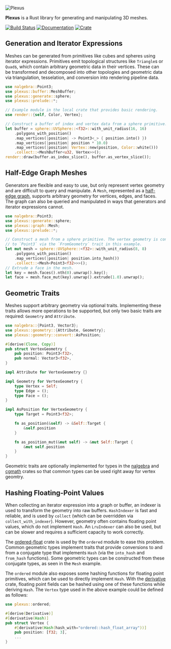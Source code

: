 ![Plexus](https://raw.githubusercontent.com/olson-sean-k/plexus/master/doc/plexus.png)

**Plexus** is a Rust library for generating and manipulating 3D meshes.

[![Build Status](https://travis-ci.org/olson-sean-k/plexus.svg?branch=master)](https://travis-ci.org/olson-sean-k/plexus)
[![Documentation](https://docs.rs/plexus/badge.svg)](https://docs.rs/plexus)
[![Crate](https://img.shields.io/crates/v/plexus.svg)](https://crates.io/crates/plexus)

## Generation and Iterator Expressions

Meshes can be generated from primitives like cubes and spheres using iterator
expressions. Primitives emit topological structures like `Triangle`s or
`Quad`s, which contain arbitrary geometric data in their vertices. These can be
transformed and decomposed into other topologies and geometric data via
triangulation, tesselation, and conversion into rendering pipeline data.

```rust
use nalgebra::Point3;
use plexus::buffer::MeshBuffer;
use plexus::generate::sphere;
use plexus::prelude::*;

// Example module in the local crate that provides basic rendering.
use render::{self, Color, Vertex};

// Construct a buffer of index and vertex data from a sphere primitive.
let buffer = sphere::UVSphere::<f32>::with_unit_radius(16, 16)
    .polygons_with_position()
    .map_vertices(|position| -> Point3<_> { position.into() })
    .map_vertices(|position| position * 10.0)
    .map_vertices(|position| Vertex::new(position, Color::white()))
    .collect::<MeshBuffer<u32, Vertex>>();
render::draw(buffer.as_index_slice(), buffer.as_vertex_slice());
```

## Half-Edge Graph Meshes

Generators are flexible and easy to use, but only represent vertex geometry and
are difficult to query and manipulate. A `Mesh`, represented as a [half-edge
graph](https://en.wikipedia.org/wiki/doubly_connected_edge_list), supports
arbitrary geometry for vertices, edges, and faces. The graph can also be
queried and manipulated in ways that generators and iterator expressions
cannot.

```rust
use nalgebra::Point3;
use plexus::generate::sphere;
use plexus::graph::Mesh;
use plexus::prelude::*;

// Construct a mesh from a sphere primitive. The vertex geometry is convertible
// to `Point3` via the `FromGeometry` trait in this example.
let mut mesh = sphere::UVSphere::<f32>::with_unit_radius(8, 8)
    .polygons_with_position()
    .map_vertices(|position| position.into_hash())
    .collect::<Mesh<Point3<f32>>>();
// Extrude a face in the mesh.
let key = mesh.faces().nth(0).unwrap().key();
let face = mesh.face_mut(key).unwrap().extrude(1.0).unwrap();
```

## Geometric Traits

Meshes support arbitrary geometry via optional traits. Implementing these
traits allows more operations to be supported, but only two basic traits are
required: `Geometry` and `Attribute`.

```rust
use nalgebra::{Point3, Vector3};
use plexus::geometry::{Attribute, Geometry};
use plexus::geometry::convert::AsPosition;

#[derive(Clone, Copy)]
pub struct VertexGeometry {
    pub position: Point3<f32>,
    pub normal: Vector3<f32>,
}

impl Attribute for VertexGeometry {}

impl Geometry for VertexGeometry {
    type Vertex = Self;
    type Edge = ();
    type Face = ();
}

impl AsPosition for VertexGeometry {
    type Target = Point3<f32>;

    fn as_position(&self) -> &Self::Target {
        &self.position
    }

    fn as_position_mut(&mut self) -> &mut Self::Target {
        &mut self.position
    }
}
```

Geometric traits are optionally implemented for types in the
[nalgebra](https://crates.io/crates/nalgebra) and
[cgmath](https://crates.io/crates/cgmath) crates so that common types can be
used right away for vertex geomtry.

## Hashing Floating-Point Values

When collecting an iterator expression into a graph or buffer, an indexer is
used to transform the geometry into raw buffers. `HashIndexer` is fast and
reliable, and is used by `collect` (which can be overridden via
`collect_with_indexer`). However, geometry often contains floating point
values, which do not implement `Hash`. An `LruIndexer` can also be used, but
can be slower and requires a sufficient capacity to work correctly.

The [ordered-float](https://crates.io/crates/ordered-float) crate is used by
the `ordered` module to ease this problem. Common geometric types implement
traits that provide conversions to and from a conjugate type that implements
`Hash` (via the `into_hash` and `from_hash` functions). Some geometric types
can be constructed from these conjugate types, as seen in the `Mesh` example.

The `ordered` module also exposes some hashing functions for floating point
primitives, which can be used to directly implement `Hash`. With the
[derivative](https://crates.io/crates/derivative) crate, floating point fields
can be hashed using one of these functions while deriving `Hash`. The `Vertex`
type used in the above example could be defined as follows:

```rust
use plexus::ordered;

#[derive(Derivative)]
#[derivative(Hash)]
pub struct Vertex {
    #[derivative(Hash(hash_with="ordered::hash_float_array"))]
    pub position: [f32; 3],
    ...
}
```
